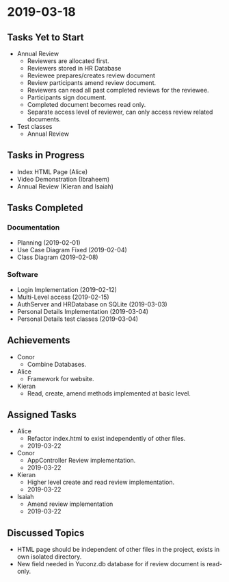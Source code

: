 # 2019-03-18

## Tasks Yet to Start

* Annual Review
    * Reviewers are allocated first.
    * Reviewers stored in HR Database
    * Reviewee prepares/creates review document
    * Review participants amend review document.
    * Reviewers can read all past completed reviews for the reviewee. 
    * Participants sign document. 
    * Completed document becomes read only. 
    * Separate access level of reviewer, can only access review related documents. 
* Test classes
    * Annual Review

## Tasks in Progress

* Index HTML Page (Alice)
* Video Demonstration (Ibraheem)
* Annual Review (Kieran and Isaiah)

## Tasks Completed
### Documentation
* Planning (2019-02-01)
* Use Case Diagram Fixed (2019-02-04)
* Class Diagram (2019-02-08)

### Software
* Login Implementation (2019-02-12)
* Multi-Level access (2019-02-15)
* AuthServer and HRDatabase on SQLite (2019-03-03)
* Personal Details Implementation (2019-03-04)
* Personal Details test classes (2019-03-04)

## Achievements

* Conor
    * Combine Databases.
* Alice
    * Framework for website. 
* Kieran
    * Read, create, amend methods implemented at basic level. 
    
## Assigned Tasks

* Alice
    * Refactor index.html to exist independently of other files. 
    * 2019-03-22
* Conor
    * AppController Review implementation. 
    * 2019-03-22
* Kieran
    * Higher level create and read review implementation. 
    * 2019-03-22
* Isaiah
    * Amend review implementation
    * 2019-03-22

## Discussed Topics
* HTML page should be independent of other files in the project, exists in own isolated directory. 
* New field needed in Yuconz.db database for if review document is read-only. 